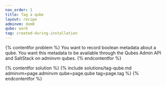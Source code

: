 ```yaml
---
nav_order: 1
title: Tag a qube
layout: recipe
adminvm: dom0
qube: work
tag: created-during-installation
---
```

{% contentfor problem %}
You want to record boolean metadata about a qube. You want this metadata to be available through the Qubes Admin API and SaltStack on adminvm qubes.
{% endcontentfor %}

{% contentfor solution %}
{% include solutions/tag-qube.md adminvm=page.adminvm qube=page.qube tag=page.tag %}
{% endcontentfor %}

